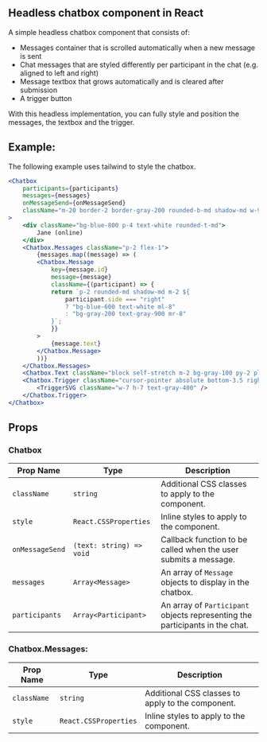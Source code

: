 ## Headless chatbox component in React

A simple headless chatbox component that consists of:
- Messages container that is scrolled automatically when a new message is sent
- Chat messages that are styled differently per participant in the chat (e.g. aligned to left and right)
- Message textbox that grows automatically and is cleared after submission
- A trigger button

With this headless implementation, you can fully style and position the messages, the textbox and the trigger.

## Example:

The following example uses tailwind to style the chatbox.

```jsx
<Chatbox
    participants={participants}
    messages={messages}
    onMessageSend={onMessageSend}
    className="m-20 border-2 border-gray-200 rounded-b-md shadow-md w-96 h-96 relative"
>
    <div className="bg-blue-800 p-4 text-white rounded-t-md">
        Jane (online)
    </div>
    <Chatbox.Messages className="p-2 flex-1">
        {messages.map((message) => (
        <Chatbox.Message
            key={message.id}
            message={message}
            className={(participant) => {
            return `p-2 rounded-md shadow-md m-2 ${
                participant.side === "right"
                ? "bg-blue-600 text-white ml-8"
                : "bg-gray-200 text-gray-900 mr-8"
            }`;
            }}
        >
            {message.text}
        </Chatbox.Message>
        ))}
    </Chatbox.Messages>
    <Chatbox.Text className="block self-stretch m-2 bg-gray-100 py-2 pl-3 pr-9 text-gray-900 placeholder:text-gray-400 focus:ring-0 sm:text-sm sm:leading-6 outline-none" />
    <Chatbox.Trigger className="cursor-pointer absolute bottom-3.5 right-3">
        <TriggerSVG className="w-7 h-7 text-gray-400" />
    </Chatbox.Trigger>
</Chatbox>
```

## Props

### Chatbox

| Prop Name | Type | Description |
| --- | --- | --- |
| `className` | `string` | Additional CSS classes to apply to the component. |
| `style` | `React.CSSProperties` | Inline styles to apply to the component. |
| `onMessageSend` | `(text: string) => void` | Callback function to be called when the user submits a message. |
| `messages` | `Array<Message>` | An array of `Message` objects to display in the chatbox. |
| `participants` | `Array<Participant>` | An array of `Participant` objects representing the participants in the chat. |



### Chatbox.Messages:

| Prop Name | Type | Description |
| --- | --- | --- |
| `className` | `string` | Additional CSS classes to apply to the component. |
| `style` | `React.CSSProperties` | Inline styles to apply to the component. |


